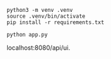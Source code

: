     python3 -m venv .venv
    source .venv/bin/activate
    pip install -r requirements.txt

    python app.py


localhost:8080/api/ui.
